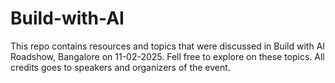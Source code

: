 # Build-with-AI
This repo contains resources and topics that were discussed in Build with AI Roadshow, Bangalore on 11-02-2025. Fell free to explore on these topics. All credits goes to speakers and organizers of the event.

